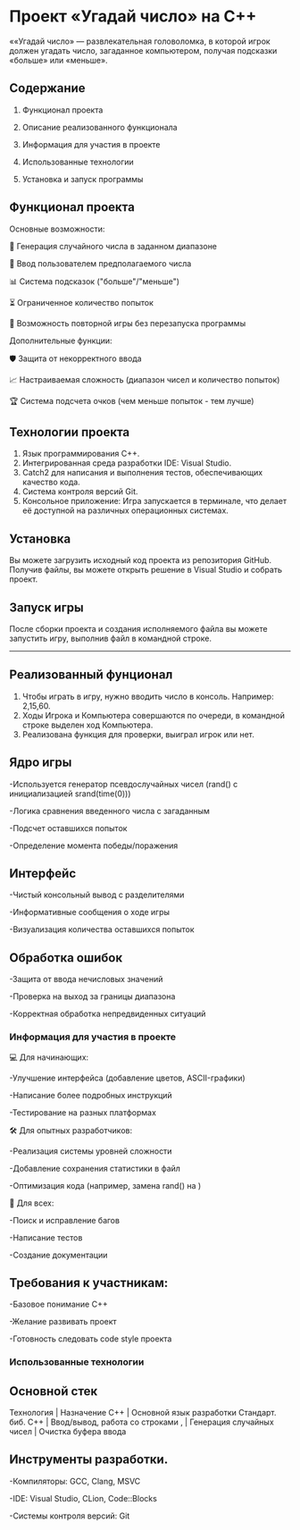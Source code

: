 # Проект «Угадай число» на C++

««Угадай число» — развлекательная головоломка, в которой игрок должен угадать число, загаданное компьютером, получая подсказки «больше» или «меньше». 

## Содержание 

1. Функционал проекта

2. Описание реализованного функционала

3. Информация для участия в проекте

4. Использованные технологии

5. Установка и запуск программы

## Функционал проекта                      

Основные возможности:

🎯 Генерация случайного числа в заданном диапазоне

🔢 Ввод пользователем предполагаемого числа

📊 Система подсказок ("больше"/"меньше")

⏳ Ограниченное количество попыток

🔄 Возможность повторной игры без перезапуска программы

Дополнительные функции:

🛡️ Защита от некорректного ввода

📈 Настраиваемая сложность (диапазон чисел и количество попыток)

🏆 Система подсчета очков (чем меньше попыток - тем лучше)
## Технологии проекта

1. Язык программирования С++.
2. Интегрированная среда разработки IDE: Visual Studio.
3. Catch2 для написания и выполнения тестов, обеспечивающих качество кода.
4. Система контроля версий Git.
5. Консольное приложение: Игра запускается в терминале, что делает её доступной на различных операционных системах.

## Установка
Вы можете загрузить исходный код проекта из репозитория GitHub. Получив файлы, вы можете открыть решение в Visual Studio и собрать проект.
## Запуск игры
После сборки проекта и создания исполняемого файла вы можете запустить игру, выполнив файл в командной строке.

---

## Реализованный фунционал 
1. Чтобы играть в игру, нужно вводить число в консоль. Например: 2,15,60.
2. Ходы Игрока и Компьютера совершаются по очереди, в командной строке выделен ход Компьютера.
3. Реализована функция для проверки, выиграл игрок или нет.

## Ядро игры
-Используется генератор псевдослучайных чисел (rand() с инициализацией srand(time(0)))

-Логика сравнения введенного числа с загаданным

-Подсчет оставшихся попыток

-Определение момента победы/поражения

## Интерфейс
-Чистый консольный вывод с разделителями

-Информативные сообщения о ходе игры

-Визуализация количества оставшихся попыток

## Обработка ошибок
-Защита от ввода нечисловых значений

-Проверка на выход за границы диапазона

-Корректная обработка непредвиденных ситуаций

### Информация для участия в проекте

💻 Для начинающих:

-Улучшение интерфейса (добавление цветов, ASCII-графики)

-Написание более подробных инструкций

-Тестирование на разных платформах

🛠️ Для опытных разработчиков:

-Реализация системы уровней сложности

-Добавление сохранения статистики в файл

-Оптимизация кода (например, замена rand() на <random>)

🐛 Для всех:

-Поиск и исправление багов

-Написание тестов

-Создание документации

## Требования к участникам:

-Базовое понимание C++

-Желание развивать проект

-Готовность следовать code style проекта


### Использованные технологии

## Основной стек

Технология	        |    Назначение
C++                 |    Основной язык разработки
Стандарт. биб. C++  |    Ввод/вывод, работа со строками
<cstdlib>, <ctime>	|    Генерация случайных чисел
<limits>	          |    Очистка буфера ввода



## Инструменты разработки.

-Компиляторы: GCC, Clang, MSVC

-IDE: Visual Studio, CLion, Code::Blocks

-Системы контроля версий: Git
	
